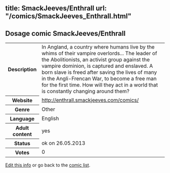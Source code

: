 title: SmackJeeves/Enthrall
url: "/comics/SmackJeeves_Enthrall.html"
---
Dosage comic SmackJeeves/Enthrall
-----------------------------------------

<p id="msg"></p>
<script type="text/javascript">
if (window.location.search === '?edit_info_mail=sent_ok') {
  var elem = document.getElementById("msg");
  elem.innerHTML = 'Edited information sucessfully sent for review, which is usually done daily. Thanks!';
  elem.className = 'ok';
}
</script>
<table class="comicinfo">
<tr>
<th>Description</th><td>In Angland, a country where humans live by the whims of their vampire overlords... The leader of the Abolitionists, an activist group against the vampire dominion, is captured and enslaved. A born slave is freed after saving the lives of many in the Angli-Frencan War, to become a free man for the first time. How will they act in a world that is constantly changing around them?</td>
</tr>
<tr>
<th>Website</th><td><a href="http://enthrall.smackjeeves.com/comics/">http://enthrall.smackjeeves.com/comics/</a></td>
</tr>
<tr>
<th>Genre</th><td>Other</td>
</tr>
<tr>
<th>Language</th><td>English</td>
</tr>
<tr>
<th>Adult content</th><td>yes</td>
</tr>
<tr>
<th>Status</th><td>ok on 26.05.2013</td>
</tr>
<tr>
<th>Votes</th><td>0</td>
</tr>
</table>

[Edit this info](SmackJeeves_Enthrall_edit.html) or go back to the [comic list](../comic-index.html).
